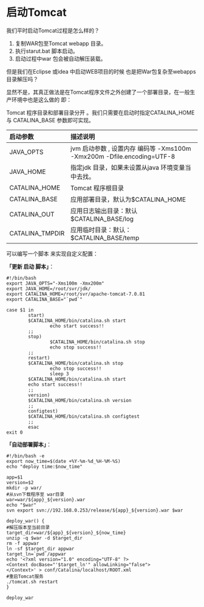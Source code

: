 # 启动Tomcat

我们平时启动Tomcat过程是怎么样的？

1. 复制WAR包至Tomcat webapp 目录。
2. 执行starut.bat 脚本启动。
3. 启动过程中war 包会被自动解压装载。

但是我们在Eclipse 或idea 中启动WEB项目的时候 也是把War包复杂至webapps 目录解压吗？

显然不是，其真正做法是在Tomcat程序文件之外创建了一个部署目录，在一般生产环境中也是这么做的 即：

Tomcat 程序目录和部署目录分开 。我们只需要在启动时指定CATALINA_HOME 与  CATALINA_BASE 参数即可实现。

| **启动参数**    | **描述说明**                                                 |
| :-------------- | :----------------------------------------------------------- |
| JAVA_OPTS       | jvm 启动参数 , 设置内存  编码等 -Xms100m -Xmx200m -Dfile.encoding=UTF-8 |
| JAVA_HOME       | 指定jdk 目录，如果未设置从java 环境变量当中去找。            |
| CATALINA_HOME   | Tomcat 程序根目录                                            |
| CATALINA_BASE   | 应用部署目录，默认为$CATALINA_HOME                           |
| CATALINA_OUT    | 应用日志输出目录：默认$CATALINA_BASE/log                     |
| CATALINA_TMPDIR | 应用临时目录：默认：$CATALINA_BASE/temp                      |

可以编写一个脚本 来实现自定义配置：

**「更新 启动 脚本」**：

```
#!/bin/bash 
export JAVA_OPTS="-Xms100m -Xmx200m"
export JAVA_HOME=/root/svr/jdk/
export CATALINA_HOME=/root/svr/apache-tomcat-7.0.81
export CATALINA_BASE="`pwd`"

case $1 in
        start)
        $CATALINA_HOME/bin/catalina.sh start
                echo start success!!
        ;;
        stop)
                $CATALINA_HOME/bin/catalina.sh stop
                echo stop success!!
        ;;
        restart)
        $CATALINA_HOME/bin/catalina.sh stop
                echo stop success!!
                sleep 3
        $CATALINA_HOME/bin/catalina.sh start
        echo start success!!
        ;;
        version)
        $CATALINA_HOME/bin/catalina.sh version
        ;;
        configtest)
        $CATALINA_HOME/bin/catalina.sh configtest
        ;;
        esac
exit 0
```

**「自动部署脚本」**：

```
#!/bin/bash -e
export now_time=$(date +%Y-%m-%d_%H-%M-%S)
echo "deploy time:$now_time"

app=$1
version=$2
mkdir -p war/
#从svn下载程序至 war目录
war=war/${app}_${version}.war
echo "$war"
svn export svn://192.168.0.253/release/${app}_${version}.war $war

deploy_war() {
#解压版本至当前目录
target_dir=war/${app}_${version}_${now_time}
unzip -q $war -d $target_dir
rm -f appwar
ln -sf $target_dir appwar
target_ln=`pwd`/appwar
echo '<?xml version="1.0" encoding="UTF-8" ?>
<Context docBase="'$target_ln'" allowLinking="false">
</Context>' > conf/Catalina/localhost/ROOT.xml
#重启Tomcat服务
./tomcat.sh restart
}

deploy_war
```

##  
